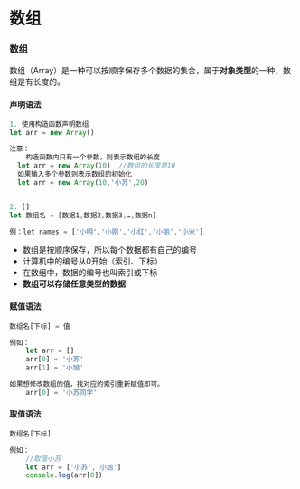 # 数组

### 数组

数组（Array）是一种可以按顺序保存多个数据的集合，属于**对象类型**的一种，数组是有长度的。

#### 声明语法

```javascript
1. 使用构造函数声明数组
let arr = new Array()

注意：
	构造函数内只有一个参数，则表示数组的长度
  let arr = new Array(10)  //数组的长度是10
  如果输入多个参数则表示数组的初始化
  let arr = new Array(10,'小苏',20)


2. []
let 数组名 = [数据1,数据2,数据3,…,数据n]

例：let names = ['小明','小刚','小红','小丽','小米']
```

- 数组是按顺序保存，所以每个数据都有自己的编号
- 计算机中的编号从0开始（索引、下标）
- 在数组中，数据的编号也叫索引或下标
- **数组可以存储任意类型的数据**

#### 赋值语法

```javascript
数组名[下标] = 值

例如：
	let arr = []
	arr[0] = '小苏'
	arr[1] = '小旭'

如果想修改数组的值，找对应的索引重新赋值即可。
	arr[0] = '小苏同学'
```

#### 取值语法

```javascript
数组名[下标]

例如：
	//取值小苏
	let arr = ['小苏','小旭']
	console.log(arr[0])
```



